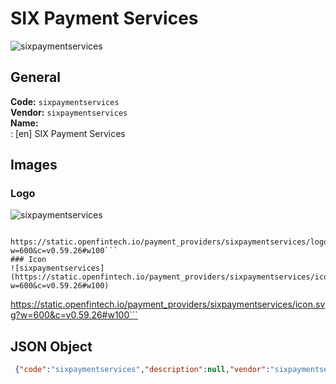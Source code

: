 # SIX Payment Services 
![sixpaymentservices](https://static.openfintech.io/payment_providers/sixpaymentservices/logo.svg?w=600&c=v0.59.26#w100)  
## General 
**Code:** `sixpaymentservices`  
**Vendor:** `sixpaymentservices`  
**Name:**  
:	[en] SIX Payment Services  
## Images 
### Logo 
![sixpaymentservices](https://static.openfintech.io/payment_providers/sixpaymentservices/logo.svg?w=600&c=v0.59.26#w100)  
```
 https://static.openfintech.io/payment_providers/sixpaymentservices/logo.svg?w=600&c=v0.59.26#w100```  
### Icon 
![sixpaymentservices](https://static.openfintech.io/payment_providers/sixpaymentservices/icon.svg?w=600&c=v0.59.26#w100)  
```
 https://static.openfintech.io/payment_providers/sixpaymentservices/icon.svg?w=600&c=v0.59.26#w100```  
## JSON Object 
```json
 {"code":"sixpaymentservices","description":null,"vendor":"sixpaymentservices","categories":null,"countries":null,"payment_method":null,"payout_method":null,"metadata":{"about_payments_code":"sixpaymentservices"},"name":{"en":"SIX Payment Services"}}```  
